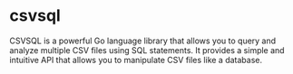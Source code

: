# csvsql
CSVSQL is a powerful Go language library that allows you to query and analyze multiple CSV files using SQL statements. It provides a simple and intuitive API that allows you to manipulate CSV files like a database.
